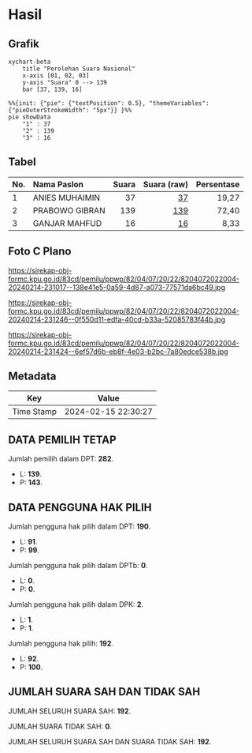 # Hasil

## Grafik

```mermaid
xychart-beta
    title "Perolehan Suara Nasional"
    x-axis [01, 02, 03]
    y-axis "Suara" 0 --> 139
    bar [37, 139, 16]
```

```mermaid
%%{init: {"pie": {"textPosition": 0.5}, "themeVariables": {"pieOuterStrokeWidth": "5px"}} }%%
pie showData
    "1" : 37
    "2" : 139
    "3" : 16
```

## Tabel

| No. | Nama Paslon    | Suara | Suara (raw) | Persentase |
|:--- |:-------------- | -----:| -----------:| ----------:|
| 1   | ANIES MUHAIMIN | 37    | [37][p-1]   | 19,27      |
| 2   | PRABOWO GIBRAN | 139   | [139][p-2]  | 72,40      |
| 3   | GANJAR MAHFUD  | 16    | [16][p-3]   | 8,33       |


[p-1]: https://github.com/gigit-pemilu/pemilu-2024/blob/main/pilpres/hitung-suara/sub/82-maluku-utara/sub/04-halmahera-selatan/sub/07-bacan-timur/sub/2022-wayamiga/sub/004-tps/sub/paslon-1.txt
[p-2]: https://github.com/gigit-pemilu/pemilu-2024/blob/main/pilpres/hitung-suara/sub/82-maluku-utara/sub/04-halmahera-selatan/sub/07-bacan-timur/sub/2022-wayamiga/sub/004-tps/sub/paslon-2.txt
[p-3]: https://github.com/gigit-pemilu/pemilu-2024/blob/main/pilpres/hitung-suara/sub/82-maluku-utara/sub/04-halmahera-selatan/sub/07-bacan-timur/sub/2022-wayamiga/sub/004-tps/sub/paslon-3.txt

## Foto C Plano

https://sirekap-obj-formc.kpu.go.id/83cd/pemilu/ppwp/82/04/07/20/22/8204072022004-20240214-231017--138e41e5-0a59-4d87-a073-77571da6bc49.jpg

https://sirekap-obj-formc.kpu.go.id/83cd/pemilu/ppwp/82/04/07/20/22/8204072022004-20240214-231246--0f550d11-edfa-40cd-b33a-52085783f44b.jpg

https://sirekap-obj-formc.kpu.go.id/83cd/pemilu/ppwp/82/04/07/20/22/8204072022004-20240214-231424--6ef57d6b-eb8f-4e03-b2bc-7a80edce538b.jpg


## Metadata

| Key        | Value               |
| ---------- | ------------------- |
| Time Stamp | 2024-02-15 22:30:27 |


## DATA PEMILIH TETAP

Jumlah pemilih dalam DPT: **282**.
 * L: **139**.
 * P: **143**.

## DATA PENGGUNA HAK PILIH

Jumlah pengguna hak pilih dalam DPT: **190**.
 * L: **91**.
 * P: **99**.

Jumlah pengguna hak pilih dalam DPTb: **0**.
 * L: **0**.
 * P: **0**.

Jumlah pengguna hak pilih dalam DPK: **2**.
 * L: **1**.
 * P: **1**.

Jumlah pengguna hak pilih: **192**.
 * L: **92**.
 * P: **100**.

## JUMLAH SUARA SAH DAN TIDAK SAH

JUMLAH SELURUH SUARA SAH: **192**.

JUMLAH SUARA TIDAK SAH: **0**.

JUMLAH SELURUH SUARA SAH DAN SUARA TIDAK SAH: **192**.


